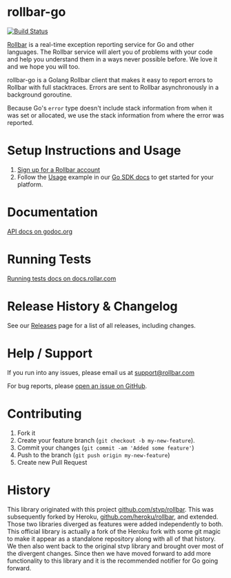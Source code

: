 # rollbar-go
[![Build Status](https://travis-ci.org/rollbar/rollbar-go.svg?branch=master)](https://travis-ci.org/rollbar/rollbar-go)

[Rollbar](https://rollbar.com) is a real-time exception reporting service for Go
and other languages. The Rollbar service will alert you of problems with your code
and help you understand them in a ways never possible before. We love it and we hope
you will too.

rollbar-go is a Golang Rollbar client that makes it easy to report errors to
Rollbar with full stacktraces. Errors are sent to Rollbar asynchronously in a
background goroutine.

Because Go's `error` type doesn't include stack information from when it was set
or allocated, we use the stack information from where the error was reported.

# Setup Instructions and Usage

1. [Sign up for a Rollbar account](https://rollbar.com/signup)
2. Follow the [Usage](https://docs.rollbar.com/docs/go#usage) example in our [Go SDK docs](https://docs.rollbar.com/docs/go) 
to get started for your platform.

# Documentation

[API docs on godoc.org](http://godoc.org/github.com/rollbar/rollbar-go)

# Running Tests

[Running tests docs on docs.rollar.com](https://docs.rollbar.com/docs/go#section-running-tests)

# Release History & Changelog

See our [Releases](https://github.com/rollbar/rollbar-go/releases) page for a list of all releases, including changes.

# Help / Support

If you run into any issues, please email us at [support@rollbar.com](mailto:support@rollbar.com)

For bug reports, please [open an issue on GitHub](https://github.com/rollbar/rollbar-go/issues/new).

# Contributing

1. Fork it
2. Create your feature branch (```git checkout -b my-new-feature```).
3. Commit your changes (```git commit -am 'Added some feature'```)
4. Push to the branch (```git push origin my-new-feature```)
5. Create new Pull Request

# History

This library originated with this project
[github.com/stvp/rollbar](https://github.com/stvp/rollbar).
This was subsequently forked by Heroku, [github.com/heroku/rollbar](https://github.com/heroku/rollbar),
and extended. Those two libraries diverged as features were added independently to both. This
official library is actually a fork of the Heroku fork with some git magic to make it appear as a
standalone repository along with all of that history. We then also went back to the original stvp
library and brought over most of the divergent changes. Since then we have moved forward to add more
functionality to this library and it is the recommended notifier for Go going forward.